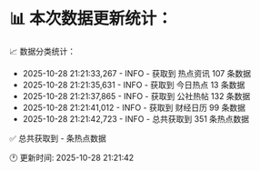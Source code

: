 📊 本次数据更新统计：
==========================

📈 数据分类统计：
- 2025-10-28 21:21:33,267 - INFO - 获取到 热点资讯 107 条数据
- 2025-10-28 21:21:35,631 - INFO - 获取到 今日热点 13 条数据
- 2025-10-28 21:21:37,865 - INFO - 获取到 公社热帖 132 条数据
- 2025-10-28 21:21:41,012 - INFO - 获取到 财经日历 99 条数据
- 2025-10-28 21:21:42,723 - INFO - 总共获取到 351 条热点数据

✅ 总共获取到 - 条热点数据

🕐 更新时间: 2025-10-28 21:21:42
